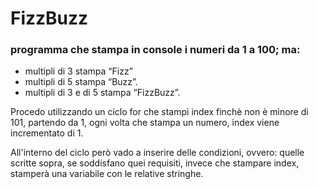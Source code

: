 # FizzBuzz

### programma che stampa in console i numeri da 1 a 100; ma:

- multipli di 3 stampa “Fizz”
- multipli di 5 stampa “Buzz”.
- multipli di 3 e di 5 stampa “FizzBuzz”.

Procedo utilizzando un ciclo for che stampi index finchè non è minore di 101, partendo da 1, ogni volta che stampa un numero, index viene incrementato di 1.

All'interno del ciclo però vado a inserire delle condizioni, ovvero: quelle scritte sopra, se soddisfano quei requisiti, invece che stampare index, stamperà una variabile con le relative stringhe.
